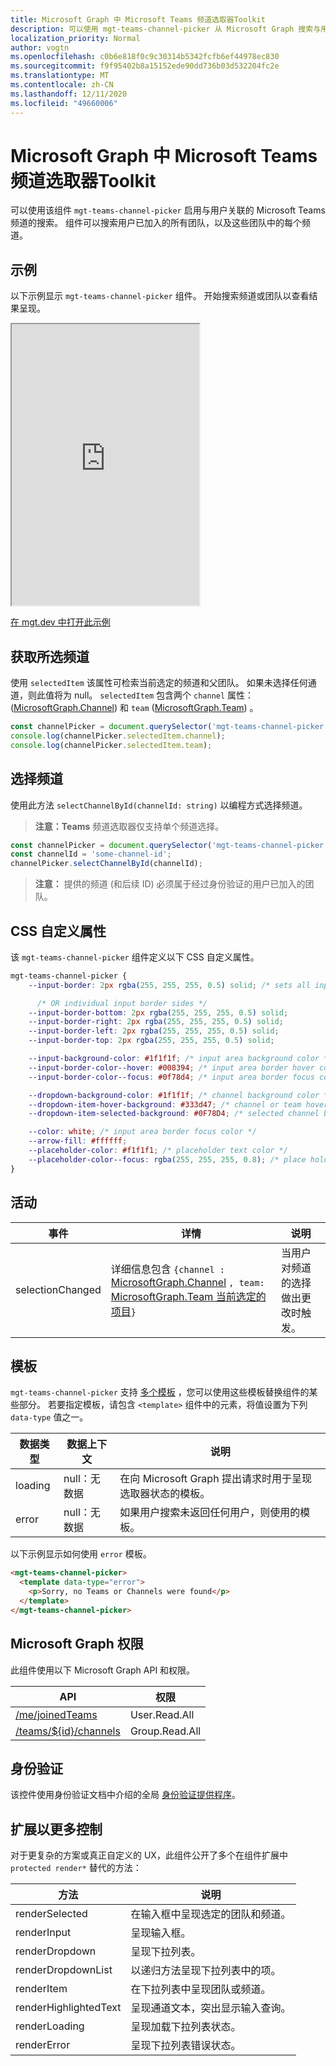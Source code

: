 ```yaml
---
title: Microsoft Graph 中 Microsoft Teams 频道选取器Toolkit
description: 可以使用 mgt-teams-channel-picker 从 Microsoft Graph 搜索与用户关联的频道和团队。
localization_priority: Normal
author: vogtn
ms.openlocfilehash: c0b6e818f0c9c30314b5342fcfb6ef44978ec830
ms.sourcegitcommit: f9f95402b8a15152ede90dd736b03d532204fc2e
ms.translationtype: MT
ms.contentlocale: zh-CN
ms.lasthandoff: 12/11/2020
ms.locfileid: "49660006"
---
```

# <a name="microsoft-teams-channel-picker-component-in-the-microsoft-graph-toolkit"></a>Microsoft Graph 中 Microsoft Teams 频道选取器Toolkit

可以使用该组件 `mgt-teams-channel-picker` 启用与用户关联的 Microsoft Teams 频道的搜索。 组件可以搜索用户已加入的所有团队，以及这些团队中的每个频道。 

## <a name="example"></a>示例

以下示例显示 `mgt-teams-channel-picker` 组件。 开始搜索频道或团队以查看结果呈现。

<iframe src="https://mgt.dev/iframe.html?id=components-mgt-teams-channel-picker--teams-channel-picker&source=docs" height="450"></iframe>

[在 mgt.dev 中打开此示例](https://mgt.dev/?path=/story/components-mgt-teams-channel-picker--teams-channel-picker&source=docs)

## <a name="getting-the-selected-channel"></a>获取所选频道

使用 `selectedItem` 该属性可检索当前选定的频道和父团队。 如果未选择任何通道，则此值将为 null。 `selectedItem` 包含两个 `channel` 属性： ([MicrosoftGraph.Channel](/graph/api/resources/channel)) 和 `team` ([MicrosoftGraph.Team](/graph/api/resources/team)) 。

```javascript
const channelPicker = document.querySelector('mgt-teams-channel-picker');
console.log(channelPicker.selectedItem.channel);
console.log(channelPicker.selectedItem.team);
```

## <a name="selecting-a-channel"></a>选择频道

使用此方法 `selectChannelById(channelId: string)` 以编程方式选择频道。

> **注意：Teams** 频道选取器仅支持单个频道选择。

```javascript
const channelPicker = document.querySelector('mgt-teams-channel-picker');
const channelId = 'some-channel-id';
channelPicker.selectChannelById(channelId);
```

> **注意：** 提供的频道 (和后续 ID) 必须属于经过身份验证的用户已加入的团队。 


## <a name="css-custom-properties"></a>CSS 自定义属性

该 `mgt-teams-channel-picker` 组件定义以下 CSS 自定义属性。

```css
mgt-teams-channel-picker {
    --input-border: 2px rgba(255, 255, 255, 0.5) solid; /* sets all input area border */

      /* OR individual input border sides */
    --input-border-bottom: 2px rgba(255, 255, 255, 0.5) solid;
    --input-border-right: 2px rgba(255, 255, 255, 0.5) solid;
    --input-border-left: 2px rgba(255, 255, 255, 0.5) solid;
    --input-border-top: 2px rgba(255, 255, 255, 0.5) solid;

    --input-background-color: #1f1f1f; /* input area background color */
    --input-border-color--hover: #008394; /* input area border hover color */
    --input-border-color--focus: #0f78d4; /* input area border focus color */

    --dropdown-background-color: #1f1f1f; /* channel background color */
    --dropdown-item-hover-background: #333d47; /* channel or team hover background */
    --dropdown-item-selected-background: #0F78D4; /* selected channel background color */

    --color: white; /* input area border focus color */
    --arrow-fill: #ffffff;
    --placeholder-color: #f1f1f1; /* placeholder text color */
    --placeholder-color--focus: rgba(255, 255, 255, 0.8); /* place holder text focus color */
}
```

## <a name="events"></a>活动
| 事件 | 详情 | 说明 |
| --- | --- | --- |
| selectionChanged | 详细信息包含 `{channel : ` [MicrosoftGraph.Channel](/graph/api/resources/channel) `, team: ` [MicrosoftGraph.Team 当前选定的项目](/graph/api/resources/team)`}` | 当用户对频道的选择做出更改时触发。 |

## <a name="templates"></a>模板

 `mgt-teams-channel-picker` 支持 [多个模板](../customize-components/templates.md) ，您可以使用这些模板替换组件的某些部分。 若要指定模板，请包含 `<template>` 组件中的元素，将值设置为下列 `data-type` 值之一。

| 数据类型 | 数据上下文 | 说明 |
| --- | --- | --- |
| loading | null：无数据 | 在向 Microsoft Graph 提出请求时用于呈现选取器状态的模板。 |
| error | null：无数据| 如果用户搜索未返回任何用户，则使用的模板。 |


以下示例显示如何使用 `error` 模板。

```html
<mgt-teams-channel-picker>
  <template data-type="error">
    <p>Sorry, no Teams or Channels were found</p>
  </template>
</mgt-teams-channel-picker>
```

## <a name="microsoft-graph-permissions"></a>Microsoft Graph 权限

此组件使用以下 Microsoft Graph API 和权限。

| API                                                                                                              | 权限  |
| ---------------------------------------------------------------------------------------------------------------- | ----------- |
| [/me/joinedTeams](/graph/api/user-list-joinedteams)                    | User.Read.All        |
| [/teams/${id}/channels](/graph/api/channel-list) | Group.Read.All        |

## <a name="authentication"></a>身份验证

该控件使用身份验证文档中介绍的全局 [身份验证提供程序](../providers/providers.md)。

## <a name="extend-for-more-control"></a>扩展以更多控制

对于更复杂的方案或真正自定义的 UX，此组件公开了多个在组件扩展中 `protected render*` 替代的方法：

| 方法 | 说明 |
| - | - |
| renderSelected | 在输入框中呈现选定的团队和频道。 |
| renderInput | 呈现输入框。 |
| renderDropdown | 呈现下拉列表。 |
| renderDropdownList | 以递归方法呈现下拉列表中的项。 |
| renderItem | 在下拉列表中呈现团队或频道。 |
| renderHighlightedText | 呈现通道文本，突出显示输入查询。 |
| renderLoading | 呈现加载下拉列表状态。 |
| renderError | 呈现下拉列表错误状态。 |
